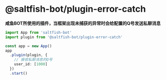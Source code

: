 # @saltfish-bot/plugin-error-catch

**咸鱼BOT所使用的插件，当框架出现未捕获的异常时会给配置的Q号发送私聊消息**

```ts
import App from 'saltfish-bot'
import plugin from '@saltfish-bot/plugin-error-catch'

const app = new App()
app
  .plugin(plugin, {
    // 接收私聊消息的Q号
    user_id: [1000]
  })
  .start()
```
